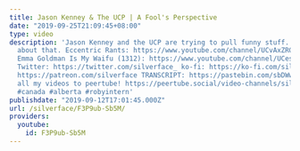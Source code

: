 ```yaml
---
title: Jason Kenney & The UCP | A Fool's Perspective
date: "2019-09-25T21:09:45+08:00"
type: video
description: 'Jason Kenney and the UCP are trying to pull funny stuff. Let''s talk
  about that. Eccentric Rants: https://www.youtube.com/channel/UCvAxZRG5ZZVmr-8LOl-NClg
  Emma Goldman Is My Waifu (1312): https://www.youtube.com/channel/UCes3li-fdn1rrVQQoMA07aw
  Twitter: https://twitter.com/silverface_ ko-fi: https://ko-fi.com/silverface Patreon:
  https://patreon.com/silverface TRANSCRIPT: https://pastebin.com/sbDWwSbv I upload
  all my videos to peertube! https://peertube.social/video-channels/silverface_channel/videos
  #canada #alberta #robyintern'
publishdate: "2019-09-12T17:01:45.000Z"
url: /silverface/F3P9ub-Sb5M/
providers:
  youtube:
    id: F3P9ub-Sb5M
---
```

